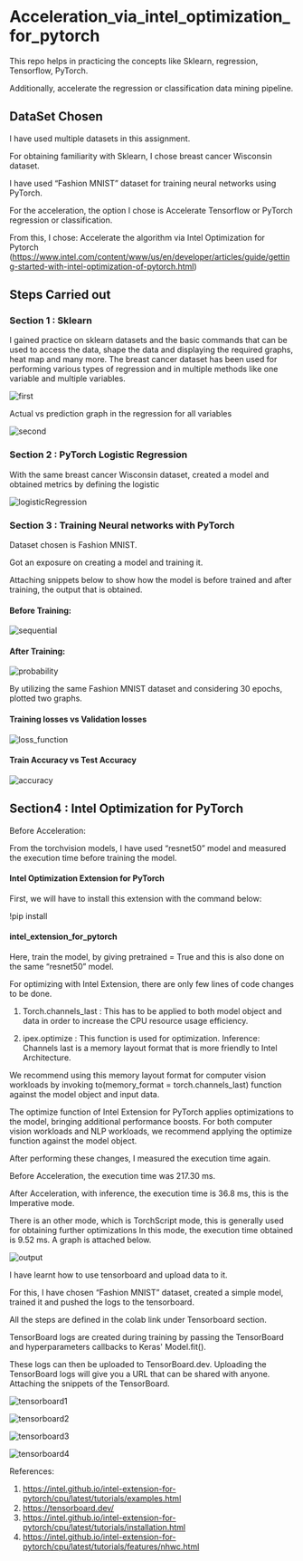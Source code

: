# Acceleration_via_intel_optimization_for_pytorch
This repo helps in practicing the concepts like Sklearn, regression, Tensorflow, PyTorch. 

Additionally, accelerate the regression or classification data mining pipeline.

## DataSet Chosen 
I have used multiple datasets in this assignment.

For obtaining familiarity with Sklearn, I chose breast cancer Wisconsin dataset.

I have used “Fashion MNIST” dataset for training neural networks using PyTorch.

For the acceleration, the option I chose is Accelerate Tensorflow or PyTorch regression or classification. 

From this, I chose: Accelerate the algorithm via Intel Optimization for Pytorch (https://www.intel.com/content/www/us/en/developer/articles/guide/getting-started-with-intel-optimization-of-pytorch.html)

## Steps Carried out
### Section 1 : Sklearn
I gained practice on sklearn datasets and the basic commands that can be used to access the data, shape the data and displaying the required graphs, heat map and many more.
The breast cancer dataset has been used for performing various types of regression and in multiple methods like one variable and multiple variables.

![first](first.png)

Actual vs prediction graph in the regression for all variables

![second](second.png)

### Section 2 : PyTorch Logistic Regression
With the same breast cancer Wisconsin dataset, created a model and obtained metrics by defining the logistic

![logisticRegression](logisticRegression.png)

### Section 3 : Training Neural networks with PyTorch
Dataset chosen is Fashion MNIST.

Got an exposure on creating a model and training it.

Attaching snippets below to show how the model is before trained and after training, the output that is obtained.

#### Before Training:

![sequential](sequential.png)

#### After Training:

![probability](probability.png)

By utilizing the same Fashion MNIST dataset and considering 30 epochs, plotted two graphs.

#### Training losses vs Validation losses

![loss_function](loss_function.png)

#### Train Accuracy vs Test Accuracy

![accuracy](accuracy.png)

## Section4 : Intel Optimization for PyTorch

Before Acceleration:

From the torchvision models, I have used “resnet50” model and measured the execution time before training the model.

#### Intel Optimization Extension for PyTorch
First, we will have to install this extension with the command below: 

!pip install 

#### intel_extension_for_pytorch 

Here, train the model, by giving pretrained = True and this is also done on the same “resnet50” model.

For optimizing with Intel Extension, there are only few lines of code changes to be done. 

1. Torch.channels_last : This has to be applied to both model object and data in order to increase the CPU resource usage efficiency.

2. ipex.optimize : This function is used for optimization. Inference: Channels last is a memory layout format that is more friendly to Intel Architecture. 

We recommend using this memory layout format for computer vision workloads by invoking to(memory_format = torch.channels_last) function against the model object and input data. 

The optimize function of Intel Extension for PyTorch applies optimizations to the model, bringing additional performance boosts. For both computer vision workloads and NLP workloads, we recommend applying the optimize function against the model object.

After performing these changes, I measured the execution time again. 

Before Acceleration, the execution time was 217.30 ms.

After Acceleration, with inference, the execution time is 36.8 ms, this is the Imperative mode. 

There is an other mode, which is TorchScript mode, this is generally used for obtaining further optimizations In this mode, the execution time obtained is 9.52 ms. A graph is attached below.

![output](output.png)

I have learnt how to use tensorboard and upload data to it. 

For this, I have chosen “Fashion MNIST” dataset, created a simple model, trained it and pushed the logs to the tensorboard. 

All the steps are defined in the colab link under Tensorboard section. 

TensorBoard logs are created during training by passing the TensorBoard and hyperparameters callbacks to Keras' Model.fit(). 

These logs can then be uploaded to TensorBoard.dev. Uploading the TensorBoard logs will give you a URL that can be shared with anyone. Attaching the snippets of the TensorBoard.

![tensorboard1](tensorboard1.png)

![tensorboard2](tensorboard2.png)

![tensorboard3](tensorboard3.png)

![tensorboard4](tensorboard4.png)

References:
1. https://intel.github.io/intel-extension-for-pytorch/cpu/latest/tutorials/examples.html
2. https://tensorboard.dev/
3. https://intel.github.io/intel-extension-for-pytorch/cpu/latest/tutorials/installation.html
4. https://intel.github.io/intel-extension-for-pytorch/cpu/latest/tutorials/features/nhwc.html



